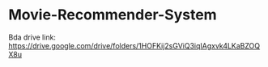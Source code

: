 # Movie-Recommender-System

Bda drive link:  https://drive.google.com/drive/folders/1HOFKij2sGViQ3iqIAgxvk4LKaBZOQX8u


